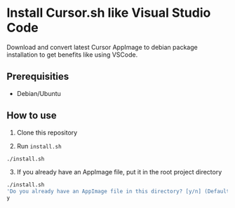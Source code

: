 # Install Cursor.sh like Visual Studio Code

Download and convert latest Cursor AppImage to debian package installation to get benefits like using VSCode.

## Prerequisities

- Debian/Ubuntu

## How to use

1. Clone this repository

2. Run `install.sh`

```bash
./install.sh
```

3. If you already have an AppImage file, put it in the root project directory

```bash
./install.sh
'Do you already have an AppImage file in this directory? [y/n] (Default: n)'
y
```
